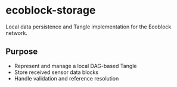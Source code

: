# ecoblock-storage

Local data persistence and Tangle implementation for the Ecoblock network.

## Purpose

- Represent and manage a local DAG-based Tangle
- Store received sensor data blocks
- Handle validation and reference resolution
